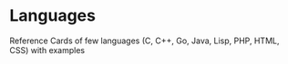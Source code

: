# Languages
Reference Cards of few languages (C, C++, Go, Java, Lisp, PHP, HTML, CSS) with examples
